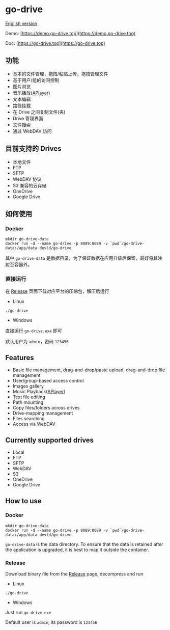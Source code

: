 # go-drive

[English version](#features)

Demo: [https://demo.go-drive.top](https://demo.go-drive.top)

Doc: [https://go-drive.top](https://go-drive.top)

## 功能

- 基本的文件管理，拖拽/粘贴上传，拖拽管理文件
- 基于用户/组的访问控制
- 图片浏览
- 音乐播放([APlayer](https://github.com/DIYgod/APlayer))
- 文本编辑
- 路径挂载
- 在 Drive 之间复制文件(夹)
- Drive 管理界面
- 文件搜索
- 通过 WebDAV 访问

## 目前支持的 Drives

- 本地文件
- FTP
- SFTP
- WebDAV 协议
- S3 兼容的云存储
- OneDrive
- Google Drive

## 如何使用

### Docker

```shell
mkdir go-drive-data
docker run -d --name go-drive -p 8089:8089 -v `pwd`/go-drive-data:/app/data devld/go-drive
```

其中 `go-drive-data` 是数据目录，为了保证数据在应用升级后保留，最好将其映射至容器外。

### 直接运行

在 [Release](https://github.com/devld/go-drive/releases) 页面下载对应平台的压缩包，解压后运行

- Linux

```shell
./go-drive
```
- Windows

直接运行 `go-drive.exe` 即可

默认用户为 `admin`，密码 `123456`

## Features

- Basic file management, drag-and-drop/paste upload, drag-and-drop file management
- User/group-based access control
- Images gallery
- Music Playback([APlayer](https://github.com/DIYgod/APlayer))
- Text file editing
- Path mounting
- Copy files/folders across drives
- Drive-mapping management
- Files searching
- Access via WebDAV

## Currently supported drives

- Local
- FTP
- SFTP
- WebDAV
- S3
- OneDrive
- Google Drive

## How to use

### Docker

```shell
mkdir go-drive-data
docker run -d --name go-drive -p 8089:8089 -v `pwd`/go-drive-data:/app/data devld/go-drive
```

`go-drive-data` is the data directory. To ensure that the data is retained after the application is upgraded, it is best to map it outside the container.

### Release

Download binary file from the [Release](https://github.com/devld/go-drive/releases) page, decompress and run

- Linux

```shell
./go-drive
```
- Windows

Just run `go-drive.exe`

Default user is `admin`, its password is `123456`
